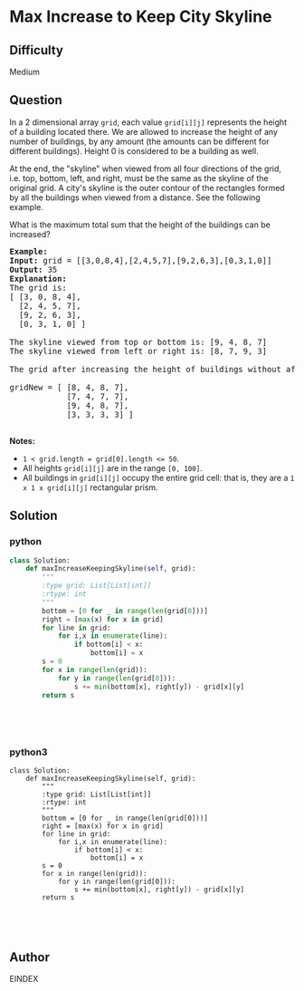 # Max Increase to Keep City Skyline

## Difficulty
Medium

## Question
<p>In a 2 dimensional array <code>grid</code>, each value <code>grid[i][j]</code> represents the height of a building located there. We are allowed to increase the height of any number of buildings, by any amount (the amounts&nbsp;can be different for different buildings). Height&nbsp;0 is considered to be a&nbsp;building&nbsp;as well.&nbsp;</p>

<p>At the end, the &quot;skyline&quot; when viewed from all four directions&nbsp;of the grid, i.e.&nbsp;top, bottom, left, and right,&nbsp;must be the same as the&nbsp;skyline of the original grid. A city&#39;s skyline is the outer contour of the rectangles formed by all the buildings when viewed from a distance. See&nbsp;the following example.</p>

<p>What is the maximum total sum that the height of the buildings can be increased?</p>

<pre>
<strong>Example:</strong>
<strong>Input:</strong> grid = [[3,0,8,4],[2,4,5,7],[9,2,6,3],[0,3,1,0]]
<strong>Output:</strong> 35
<strong>Explanation:</strong> 
The grid is:
[ [3, 0, 8, 4], 
  [2, 4, 5, 7],
  [9, 2, 6, 3],
  [0, 3, 1, 0] ]

The skyline viewed from top or bottom is: [9, 4, 8, 7]
The skyline viewed from left or right is: [8, 7, 9, 3]

The grid after increasing the height of buildings without affecting skylines is:

gridNew = [ [8, 4, 8, 7],
            [7, 4, 7, 7],
            [9, 4, 8, 7],
            [3, 3, 3, 3] ]

</pre>

<p><strong>Notes: </strong></p>

<ul>
	<li><code>1 &lt; grid.length = grid[0].length &lt;= 50</code>.</li>
	<li>All heights <code>grid[i][j]</code> are in the range <code>[0, 100]</code>.</li>
	<li>All buildings in <code>grid[i][j]</code> occupy the entire grid cell: that is, they are a <code>1 x 1 x grid[i][j]</code> rectangular prism.</li>
</ul>


## Solution
### python
```python
class Solution:
    def maxIncreaseKeepingSkyline(self, grid):
        """
        :type grid: List[List[int]]
        :rtype: int
        """
        bottom = [0 for _ in range(len(grid[0]))]
        right = [max(x) for x in grid]
        for line in grid:
            for i,x in enumerate(line):
                if bottom[i] < x:
                    bottom[i] = x
        s = 0
        for x in range(len(grid)):
            for y in range(len(grid[0])):
                s += min(bottom[x], right[y]) - grid[x][y]
        return s
                
            
            
        

```
### python3
```python3
class Solution:
    def maxIncreaseKeepingSkyline(self, grid):
        """
        :type grid: List[List[int]]
        :rtype: int
        """
        bottom = [0 for _ in range(len(grid[0]))]
        right = [max(x) for x in grid]
        for line in grid:
            for i,x in enumerate(line):
                if bottom[i] < x:
                    bottom[i] = x
        s = 0
        for x in range(len(grid)):
            for y in range(len(grid[0])):
                s += min(bottom[x], right[y]) - grid[x][y]
        return s
                
            
            
        
```

## Author
EINDEX